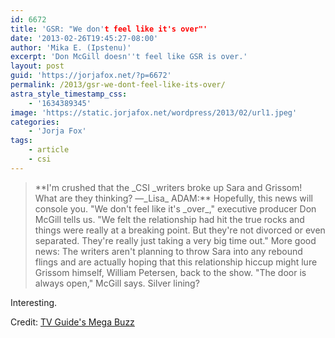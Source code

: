 ```yaml
---
id: 6672
title: 'GSR: "We don't feel like it's over"'
date: '2013-02-26T19:45:27-08:00'
author: 'Mika E. (Ipstenu)'
excerpt: 'Don McGill doesn''t feel like GSR is over.'
layout: post
guid: 'https://jorjafox.net/?p=6672'
permalink: /2013/gsr-we-dont-feel-like-its-over/
astra_style_timestamp_css:
    - '1634389345'
image: 'https://static.jorjafox.net/wordpress/2013/02/url1.jpeg'
categories:
    - 'Jorja Fox'
tags:
    - article
    - csi
---
```


<blockquote>**I'm crushed that the _CSI _writers broke up Sara and Grissom! What are they thinking? —_Lisa_
ADAM:** Hopefully, this news will console you. "We don't feel like it's _over_," executive producer Don McGill tells us. "We felt the relationship had hit the true rocks and things were really at a breaking point. But they're not divorced or even separated. They're really just taking a very big time out." More good news: The writers aren't planning to throw Sara into any rebound flings and are actually hoping that this relationship hiccup might lure Grissom himself, William Petersen, back to the show. "The door is always open," McGill says. Silver lining?</blockquote>
Interesting.

Credit: <a href="http://www.tvguide.com/News/Mega-Buzz-Once-CSI-Revolution-Spoilers-1061957.aspx">TV Guide's Mega Buzz</a>
